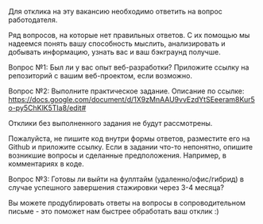 Для отклика на эту вакансию необходимо ответить на вопрос работодателя.

Ряд вопросов, на которые нет правильных ответов. С их помощью мы надеемся понять вашу способность мыслить, анализировать и добывать информацию, узнать вас и ваш бэкграунд получше. 

Вопрос №1:
Был ли у вас опыт веб-разработки? Приложите ссылку на репозиторий с вашим веб-проектом, если возможно.


Вопрос №2: 
Выполните практическое задание. Описание по ссылке: https://docs.google.com/document/d/1X9zMnAAU9vvEzdYtSEeeram8Kur5o-py5ChKlK5TIa8/edit#

Отклики без выполненного задания не будут рассмотрены.

Пожалуйста, не пишите код внутри формы ответов, разместите его на Github и приложите ссылку. Если в задании что-то непонятно, опишите возникшие вопросы и сделанные предположения. Например, в комментариях в коде.


Вопрос №3: 
Готовы ли выйти на фуллтайм (удаленно/офис/гибрид) в случае успешного завершения стажировки через 3-4 месяца?


Вы можете продублировать ответы на вопросы в сопроводительном письме - это поможет нам быстрее обработать ваш отклик :) 
